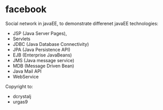 facebook
========

Social network in javaEE, to demonstrate differenet javaEE technologies:

* JSP (Java Server Pages),
* Servlets
* JDBC (Java Database Connectivity)
* JPA (Java Persistence API)
* EJB (Enterprise JavaBeans)
* JMS (Java message service)
* MDB (Message Driven Bean)
* Java Mail API
* WebService

Copyright to: 
* dcrystalj
* urgas9